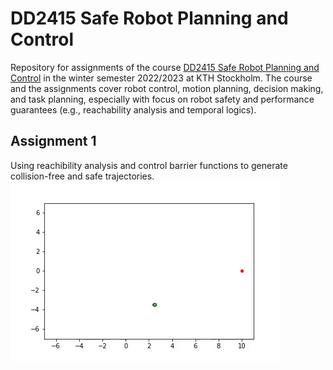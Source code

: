 # DD2415 Safe Robot Planning and Control
Repository for assignments of the course [DD2415 Safe Robot Planning and Control](https://www.kth.se/student/kurser/kurs/DD2415) in the winter semester 2022/2023 at KTH Stockholm.
The course and the assignments cover robot control, motion planning, decision making, and task planning, especially with focus on robot safety and performance guarantees (e.g., reachability analysis and temporal logics).

## Assignment 1
Using reachibility analysis and control barrier functions to generate collision-free and safe trajectories. <br/>
![Safe trajectory](images_and_videos/safe_trajectory_cbf.gif)